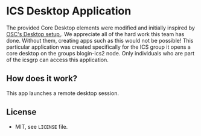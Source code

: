 # ICS Desktop Application 

The provided Core Desktop elements were modified and initially inspired by 
[OSC's Desktop setup.](https://github.com/OSC/ondemand/tree/master/apps/bc_desktop). We appreciate 
all of the hard work this team has done. Without them, creating apps such as this 
would not be possible! This particular application was created specifically for the 
ICS group it opens a core desktop on the groups blogin-ics2 node. Only individuals who 
are part of the icsgrp can access this application. 

## How does it work?

This app launches a remote desktop session.

## License

- MIT, see `LICENSE` file.
